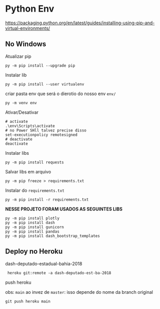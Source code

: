 # Python Env

https://packaging.python.org/en/latest/guides/installing-using-pip-and-virtual-environments/

## No Windows

Atualizar pip

```
py -m pip install --upgrade pip
```

Instalar lib

```
py -m pip install --user virtualenv
```

criar pasta env que será o dierotio do nosso env `env/`

```
py -m venv env
```

Ativar/Desativar

```
# activate
.\env\Scripts\activate
# no Power SHll talvez precise disso
set-executionpolicy remotesigned
# deactivate
deactivate
```

Instalar libs

```
py -m pip install requests
```

Salvar libs em arquivo

```
py -m pip freeze > requirements.txt
```

Instalar do `requirements.txt`

```
py -m pip install -r requirements.txt
```

**NESSE PROJETO FORAM USADOS AS SEGUINTES LIBS**

```
py -m pip install plotly
py -m pip install dash
py -m pip install gunicorn
py -m pip install pandas
py -m pip install dash_bootstrap_templates  
```

## Deploy no Heroku

dash-deputado-estadual-bahia-2018



```
 heroku git:remote -a dash-deputado-est-ba-2018
```

push heroku 

obs: `main` ao invez de `master`: isso depende do nome da branch original

```
git push heroku main
```

